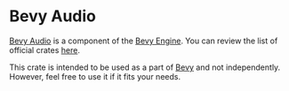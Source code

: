 # Bevy Audio

[Bevy Audio](https://github.com/bevyengine/bevy/tree/main/crates/bevy_audio) is a component of the [Bevy Engine](https://bevyengine.org/). You can review the list of official crates [here](https://github.com/bevyengine/bevy/tree/main/crates).

This crate is intended to be used as a part of [Bevy](https://crates.io/crates/bevy) and not independently. However, feel free to use it if it fits your needs.
